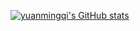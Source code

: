 [![yuanmingqi's GitHub stats](https://github-readme-stats.vercel.app/api?username=yuanmingqi&show_icons=true&theme=dark)](https://github.com/anuraghazra/github-readme-stats)

<!--
**yuanmingqi/yuanmingqi** is a ✨ _special_ ✨ repository because its `README.md` (this file) appears on your GitHub profile.

Here are some ideas to get you started:

- 🔭 I’m currently working on ...
- 🌱 I’m currently learning ...
- 👯 I’m looking to collaborate on ...
- 🤔 I’m looking for help with ...
- 💬 Ask me about ...
- 📫 How to reach me: ...
- 😄 Pronouns: ...
- ⚡ Fun fact: ...
-->
